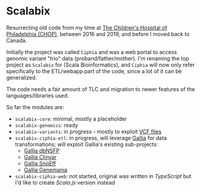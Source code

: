 # Scalabix

Resurrecting old code from my time at [The Children's Hospital of Philadelphia (CHOP)](https://www.chop.edu/), between 2016 and 2019, and before I moved back to Canada.

Initially the project was called `Ciphia` and was a web portal to access genomic variant "trio" data (proband/father/mother). I'm renaming the top project as `Scalabix` for (Scala Bioinformatics), and `Ciphia` will now only refer specifically to the ETL/webapp part of the code, since a lot of it can be generalized.

The code needs a fair amount of TLC and migration to newer features of the languages/libraries used.

So far the modules are:
- `scalabix-core`: minimal, mostly a placeholder
- `scalabix-genomics`: ready
- `scalabix-variants`: in progress - mostly to exploit [VCF files](https://en.wikipedia.org/wiki/Variant_Call_Format)
- `scalabix-ciphia-etl`: in progress, will leverage [Gallia](https://github.com/galliaproject/gallia-core) for data transformations; will exploit Gallia's existing sub-projects:
  - [Gallia dbNSFP](https://github.com/galliaproject/gallia-dbNSFP)
  - [Gallia Clinvar](https://github.com/galliaproject/gallia-clinvar)
  - [Gallia SnpEff](https://github.com/galliaproject/gallia-snpeff)
  - [Gallia Genemania](https://github.com/galliaproject/gallia-genemania)
- `scalabix-ciphia-web`: not started, original was written in _TypeScript_ but I'd like to create _Scala.js_ version instead


